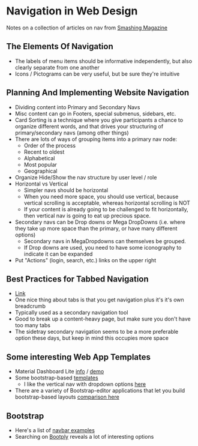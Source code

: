 Navigation in Web Design
===========
Notes on a collection of articles on nav from [Smashing Magazine](https://www.smashingmagazine.com/web-design-navigation-showcases/)

## The Elements Of Navigation
- The labels of menu items should be informative independently, but also clearly separate from one another
- Icons / Pictograms can be very useful, but be sure they're intuitive

## Planning And Implementing Website Navigation
- Dividing content into Primary and Secondary Navs
- Misc content can go in Footers, special submenus, sidebars, etc.
- Card Sorting is a technique where you give participants a chance to organize different words, and that drives your structuring of primary/secondary navs (among other things)
- There are lots of ways of grouping items into a primary nav node:
    - Order of the process
    - Recent to oldest
    - Alphabetical
    - Most popular
    - Geographical
- Organize Hide/Show the nav structure by user level / role
- Horizontal vs Vertical
    - Simpler navs should be horizontal
    - When you need more space, you should use vertical, because vertical scrolling is acceptable, whereas horizontal scrolling is NOT
    - If your content is already going to be challenged to fit horizontally, then vertical nav is going to eat up precious space.
- Secondary navs can be Drop downs or Mega DropDowns (i.e. where they take up more space than the primary, or have many different options)
    - Secondary navs in MegaDropdowns can themselves be grouped.
    - If Drop downs are used, you need to have some iconography to indicate it can be expanded
- Put "Actions" (login, search, etc.) links on the upper right

## Best Practices for Tabbed Navigation
- [Link](https://www.smashingmagazine.com/2009/04/showcase-of-well-designed-tabbed-navigation/)
- One nice thing about tabs is that you get navigation plus it's it's own breadcrumb
- Typically used as a secondary navigation tool
- Good to break up a content-heavy page, but make sure you don't have too many tabs
- The sidetray secondary navigation seems to be a more preferable option these days, but keep in mind this occupies more space

## Some interesting Web App Templates
- Material Dashboard Lite [info](http://materialdesignblog.com/material-dashboard-lite-a-free-admin-template/) / [demo](http://creativeit.github.io/material-dashboard-lite/index.html)
- Some bootstrap-based [templates](https://colorlib.com/wp/bootstrap-admin-templates/)
    - I like the vertical nav with dropdown options [here](http://wrapbootstrap.com/preview/WB019K3P8)
- There are a variety of Bootstrap-editor applications that let you build bootstrap-based layouts [comparison here](https://bootstrapbay.com/blog/bootstrap-editors/)

## Bootstrap
- Here's a list of [navbar examples](http://getbootstrap.com/getting-started/#examples-navbars)
- Searching on [Bootply](http://www.bootply.com/search?kw=nav) reveals a lot of interesting options
